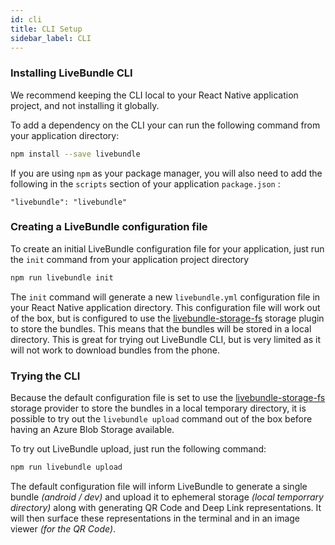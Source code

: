```yaml
---
id: cli
title: CLI Setup
sidebar_label: CLI
---
```


### Installing LiveBundle CLI

We recommend keeping the CLI local to your React Native application project, and not installing it globally.

To add a dependency on the CLI your can run the following command from your application directory:

```bash npm2yarn
npm install --save livebundle
```

If you are using `npm` as your package manager, you will also need to add the following in the `scripts` section of your application `package.json` :

```
"livebundle": "livebundle"
```

### Creating a LiveBundle configuration file

To create an initial LiveBundle configuration file for your application, just run the `init` command from your application project directory

```bash npm2yarn
npm run livebundle init
```

The `init` command will generate a new `livebundle.yml` configuration file in your React Native application directory.
This configuration file will work out of the box, but is configured to use the [livebundle-storage-fs](https://github.com/electrode-io/livebundle/tree/master/packages/livebundle-storage-fs) storage plugin to store the bundles. This means that the bundles will be stored in a local directory. This is great for trying out LiveBundle CLI, but is very limited as it will not work to download bundles from the phone.

### Trying the CLI

Because the default configuration file is set to use the [livebundle-storage-fs](https://github.com/electrode-io/livebundle/tree/master/packages/livebundle-storage-fs) storage provider to store the bundles in a local temporary directory, it is possible to try out the `livebundle upload` command out of the box before having an Azure Blob Storage available.

To try out LiveBundle upload, just run the following command:

```bash npm2yarn
npm run livebundle upload
```

The default configuration file will inform LiveBundle to generate a single bundle *(android / dev)* and upload it to ephemeral storage *(local temporrary directory)* along with generating QR Code and Deep Link representations. It will then surface these representations in the terminal and in an image viewer _(for the QR Code)_.
